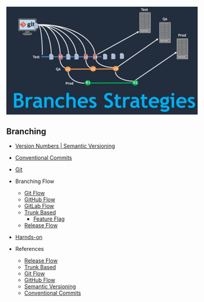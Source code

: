 <a name="branching">![branching default](img/branching-default.jpg)</a>

## Branching

 - [Version Numbers | Semantic Versioning](branching/semantic-numbers.md "version number")
 - [Conventional Commits](branching/conventional-commits.md)
 - [Git](branching/git.md)
 - Branching Flow
    - [Git Flow](branching/gitflow.md)
    - [GitHub Flow](https://docs.github.com/en/get-started/quickstart/github-flow)
    - [GitLab Flow](https://www.zup.com.br/blog/git-workflow)
    - [Trunk Based](branching/trunkbased.md)
        - [Feature Flag](flagsmith/readme.md)
    - [Release Flow](branching/releaseflow.md)
 - [Harnds-on](branching/hands-on.md)
 
- References
    - [Release Flow](http://releaseflow.org/#developing)
    - [Trunk Based](https://trunkbaseddevelopment.com/#trunk-based-development-for-smaller-teams)
    - [Git Flow](https://nvie.com/posts/a-successful-git-branching-model/)
    - [GitHub Flow](https://docs.github.com/en/get-started/quickstart/github-flow)
    - [Semantic Versioning](https://semver.org/spec/v2.0.0.html)
    - [Conventional Commits](https://www.conventionalcommits.org/en/v1.0.0/#specification)
